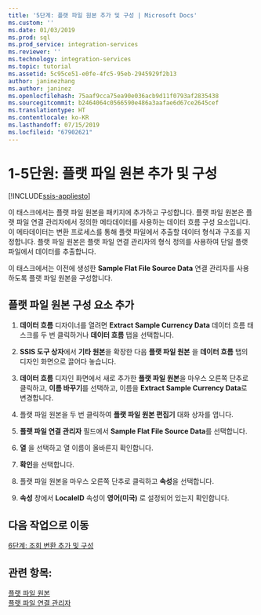 ```yaml
---
title: '5단계: 플랫 파일 원본 추가 및 구성 | Microsoft Docs'
ms.custom: ''
ms.date: 01/03/2019
ms.prod: sql
ms.prod_service: integration-services
ms.reviewer: ''
ms.technology: integration-services
ms.topic: tutorial
ms.assetid: 5c95ce51-e0fe-4fc5-95eb-2945929f2b13
author: janinezhang
ms.author: janinez
ms.openlocfilehash: 75aaf9cca75ea90e036acb9d11f0793af2835438
ms.sourcegitcommit: b2464064c0566590e486a3aafae6d67ce2645cef
ms.translationtype: HT
ms.contentlocale: ko-KR
ms.lasthandoff: 07/15/2019
ms.locfileid: "67902621"
---
```

# <a name="lesson-1-5-add-and-configure-the-flat-file-source"></a>1-5단원: 플랫 파일 원본 추가 및 구성

[!INCLUDE[ssis-appliesto](../includes/ssis-appliesto-ssvrpluslinux-asdb-asdw-xxx.md)]


이 태스크에서는 플랫 파일 원본을 패키지에 추가하고 구성합니다. 플랫 파일 원본은 플랫 파일 연결 관리자에서 정의한 메타데이터를 사용하는 데이터 흐름 구성 요소입니다. 이 메타데이터는 변환 프로세스를 통해 플랫 파일에서 추출할 데이터 형식과 구조를 지정합니다. 플랫 파일 원본은 플랫 파일 연결 관리자의 형식 정의를 사용하여 단일 플랫 파일에서 데이터를 추출합니다.  
  
이 태스크에서는 이전에 생성한 **Sample Flat File Source Data** 연결 관리자를 사용하도록 플랫 파일 원본을 구성합니다.  
  
## <a name="add-a-flat-file-source-component"></a>플랫 파일 원본 구성 요소 추가  
  
1.  **데이터 흐름** 디자이너를 열려면 **Extract Sample Currency Data** 데이터 흐름 태스크를 두 번 클릭하거나 **데이터 흐름** 탭을 선택합니다.  
  
2.  **SSIS 도구 상자**에서 **기타 원본**을 확장한 다음 **플랫 파일 원본** 을 **데이터 흐름** 탭의 디자인 화면으로 끌어다 놓습니다.  
  
3.  **데이터 흐름** 디자인 화면에서 새로 추가한 **플랫 파일 원본**을 마우스 오른쪽 단추로 클릭하고, **이름 바꾸기**를 선택하고, 이름을 **Extract Sample Currency Data**로 변경합니다.  
  
4.  플랫 파일 원본을 두 번 클릭하여 **플랫 파일 원본 편집기** 대화 상자를 엽니다.  
  
5.  **플랫 파일 연결 관리자** 필드에서 **Sample Flat File Source Data**를 선택합니다.  
  
6.  **열** 을 선택하고 열 이름이 올바른지 확인합니다.  
  
7.  **확인**을 선택합니다.  
  
8.  플랫 파일 원본을 마우스 오른쪽 단추로 클릭하고 **속성**을 선택합니다.  
  
9. **속성** 창에서 **LocaleID** 속성이 **영어(미국)** 로 설정되어 있는지 확인합니다.  
  
## <a name="go-to-next-task"></a>다음 작업으로 이동
[6단계: 조회 변환 추가 및 구성](../integration-services/lesson-1-6-adding-and-configuring-the-lookup-transformations.md)  
  
## <a name="see-also"></a>관련 항목:  
[플랫 파일 원본](../integration-services/data-flow/flat-file-source.md)  
[플랫 파일 연결 관리자](../integration-services/connection-manager/flat-file-connection-manager.md)  
  
  
  
